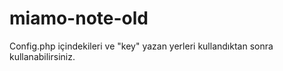# miamo-note-old

Config.php içindekileri ve "key" yazan yerleri kullandıktan sonra kullanabilirsiniz.
